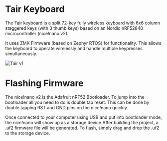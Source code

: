 # Tair Keyboard
The Tair keyboard is a split 72-key fully wireless keyboard with 6x6 column staggered keys (with 3 thumb keys) based on an Nordic nRF52840 microcontroller (nice!nano v2).

It uses ZMK Firmware (based on Zephyr RTOS) for functionality. This allows the keyboard to operate wirelessly and handle multiple keypresses simultaneously.

![Tair v1](assets/v1.jpg)


# Flashing Firmware
The nice!nano v2 is the Adafruit nRF52 Bootloader. To jump into the bootloader all you need to do is double tap reset. This can be done by double tapping RST and GND pins on the nice!nano quickly. 

Once connected to your computer using USB and put into bootloader mode, the nice!nano will show up as a storage device.After building the project, a .uf2 firmware file will be generated. To flash, simply drag and drop the .uf2 to the storage device.

